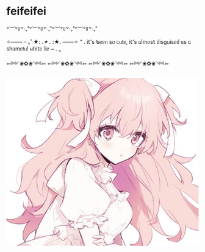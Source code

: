 # feifeifei 
꒷︶꒷꒥꒷‧₊˚꒷︶꒷꒥꒷‧₊˚꒷︶꒷꒥꒷‧₊˚꒷︶꒷꒥꒷‧₊˚

✧─── ･ ｡ﾟ★: *.✦ .* :★. ───✧
“ . і𝗍's ᑲᥱᥱᥒ s᥆ ᥴᥙ𝗍ᥱ, і𝗍's ᥲᥣm᥆s𝗍 ძіsgᥙіsᥱძ ᥲs ᥲ sһᥲmᥱ𝖿ᥙᥣ ᥕһі𝗍ᥱ ᥣіᥱ ~ . „

➳༻❀✿❀༺➳
➳༻❀✿❀༺➳
➳༻❀✿❀༺➳
➳༻❀✿❀༺➳

![Image Alt](https://github.com/mmarshmary/hiw-to-do-this/blob/84f99cc677bed78971bb18855bcc23abad824869/images%20(15).jpeg) 
